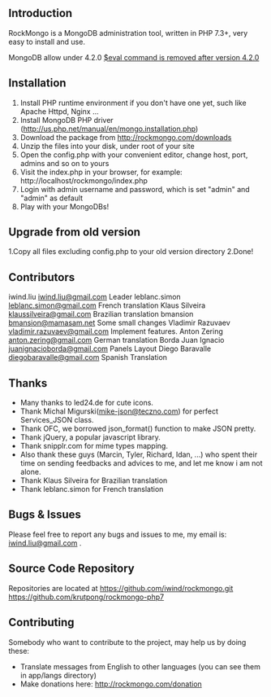 Introduction
--------------------------------------
RockMongo is a MongoDB administration tool, written in PHP 7.3+, very easy to install and use.

MongoDB allow under 4.2.0
[$eval command is removed after version 4.2.0](https://github.com/hzpz/mongeez-spring-boot-starter/issues/13)

Installation
--------------------------------------
1. Install PHP runtime environment if you don't have one yet, such like Apache Httpd, Nginx ...
2. Install MongoDB PHP driver (http://us.php.net/manual/en/mongo.installation.php)
3. Download the package from http://rockmongo.com/downloads
4. Unzip the files into your disk, under root of your site
5. Open the config.php with your convenient editor, change host, port, admins and so on to yours
6. Visit the index.php in your browser, for example: http://localhost/rockmongo/index.php
7. Login with admin username and password, which is set "admin" and "admin" as default
8. Play with your MongoDBs!


Upgrade from old version
--------------------------------------
1.Copy all files excluding config.php to your old version directory
2.Done!


Contributors
--------------------------------------
iwind.liu <iwind.liu@gmail.com> Leader
leblanc.simon <leblanc.simon@gmail.com> French translation
Klaus Silveira <klaussilveira@gmail.com> Brazilian translation
bmansion <bmansion@mamasam.net> Some small changes
Vladimir Razuvaev <vladimir.razuvaev@gmail.com> Implement features.
Anton Zering <anton.zering@gmail.com> German translation
Borda Juan Ignacio <juanignacioborda@gmail.com> Panels Layout
Diego Baravalle <diegobaravalle@gmail.com> Spanish Translation


Thanks
--------------------------------------
* Many thanks to led24.de for cute icons. 
* Thank Michal Migurski(<mike-json@teczno.com>) for perfect Services_JSON class.
* Thank OFC,  we borrowed json_format() function to make JSON pretty. 
* Thank jQuery, a popular javascript library.
* Thank snipplr.com for mime types mapping.
* Also thank these guys (Marcin, Tyler, Richard, Idan, ...) who spent their time on
  sending feedbacks and advices to me, and let me know i am not alone. 
* Thank Klaus Silveira for Brazilian translation
* Thank leblanc.simon for French translation

Bugs & Issues
--------------------------------------
Please feel free to report any bugs and issues to me, my email is: iwind.liu@gmail.com .


Source Code Repository
--------------------------------------
Repositories are located at 
  https://github.com/iwind/rockmongo.git
  https://github.com/krutpong/rockmongo-php7


Contributing
--------------------------------------
Somebody who want to contribute to the project, may help us by doing these:
* Translate messages from English to other languages (you can see them in app/langs directory)
* Make donations here: http://rockmongo.com/donation
